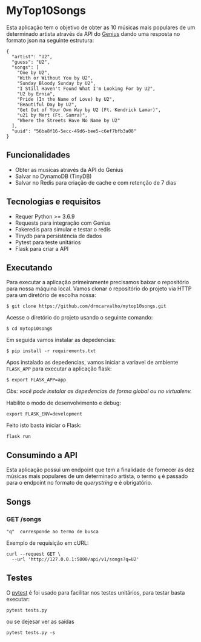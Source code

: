 # MyTop10Songs

Esta aplicação tem o objetivo de obter as 10 músicas mais populares de um determinado artista através da API do [Genius](https://docs.genius.com/#/getting-started-h1) dando uma resposta no formato json na seguinte estrutura:

```
{
  "artist": "U2",
  "guess": "U2",
  "songs": [
    "One by U2",
    "With or Without You by U2",
    "Sunday Bloody Sunday by U2",
    "I Still Haven't Found What I'm Looking For by U2",
    "U2 by Ernia",
    "Pride (In the Name of Love) by U2",
    "Beautiful Day by U2",
    "Get Out of Your Own Way by U2 (Ft. Kendrick Lamar)",
    "​u21 by Mert (Ft. Samra)",
    "Where the Streets Have No Name by U2"
  ],
  "uuid": "56ba8f16-5ecc-49d6-bee5-c6ef7bfb3a08"
}
```

## Funcionalidades

- Obter as musicas através da API do Genius
- Salvar no DynamoDB (TinyDB)
- Salvar no Redis para criação de cache e com retenção de 7 dias

## Tecnologias e requisitos

- Requer Python >= 3.6.9
- Requests para integração com Genius
- Fakeredis para simular e testar o redis
- Tinydb para persistência de dados
- Pytest para teste unitários
- Flask para criar a API

## Executando

Para executar a aplicação primeiramente precisamos baixar o repositório para nossa máquina local. Vamos clonar o repositório do projeto via HTTP para um diretório de escolha nossa:

`$ git clone https://github.com/drmcarvalho/mytop10songs.git`

Acesse o diretório do projeto usando o seguinte comando:

`$ cd mytop10songs`

Em seguida vamos instalar as depedencias:

`$ pip install -r requirements.txt`

Apos instalado as depedencias, vamos iniciar a variavel de ambiente `FLASK_APP` para executar a aplicação flask:

`$ export FLASK_APP=app`

_Obs: você pode instalar as depedencias de forma global ou no virtualenv._

Habilite o modo de desenvolvimento e debug:

`export FLASK_ENV=development`

Feito isto basta iniciar o Flask:

`flask run`

## Consumindo a API

Esta aplicação possui um endpoint que tem a finalidade de fornecer as dez músicas mais populares de um determinado artista, o termo `q` é passado para o endpoint no formato de _querystring_ e é obrigatório.

## Songs

### GET /songs

`"q"  corresponde ao termo de busca`

Exemplo de requisição em cURL:

```
curl --request GET \
  --url 'http://127.0.0.1:5000/api/v1/songs?q=U2'
```

## Testes

O [pytest](https://docs.pytest.org/en/6.2.x/) é foi usado para facilitar nos testes unitários, para testar basta executar:

`pytest tests.py`

ou se dejesar ver as saídas

`pytest tests.py -s`
